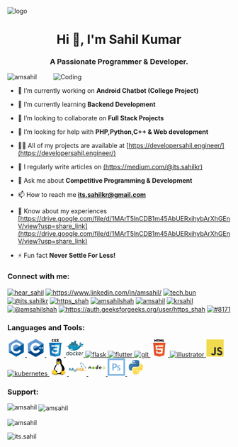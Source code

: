 ![logo](https://github.com/amsahil/amsahil/blob/main/Dark%20Blue%20Simple%20Modern%20Virtual%20Technology%20Banner%20(1).gif)
<h1 align="center">Hi 👋, I'm Sahil Kumar</h1>
<h3 align="center">A Passionate Programmer & Developer.</h3>
<img align="right" alt="Coding" width="400" src="https://imgs.search.brave.com/cTWvsKv2Fc7C5UDE5anDrCErBLMupkD9BAQQL3XPTBM/rs:fit:800:600:1/g:ce/aHR0cHM6Ly9jZG4u/ZHJpYmJibGUuY29t/L3VzZXJzLzEwNTk1/ODMvc2NyZWVuc2hv/dHMvNDE3MTM2Ny9j/b2RpbmctZnJlYWsu/Z2lm.gif">


<p align="left"> <img src="https://komarev.com/ghpvc/?username=amsahil&label=Profile%20views&color=0e75b6&style=flat" alt="amsahil" /> </p>

- 🔭 I’m currently working on **Android Chatbot (College Project)**

- 🌱 I’m currently learning **Backend Development**

- 👯 I’m looking to collaborate on **Full Stack Projects**

- 🤝 I’m looking for help with **PHP,Python,C++ & Web development**

- 👨‍💻 All of my projects are available at [https://developersahil.engineer/](https://developersahil.engineer/)

- 📝 I regularly write articles on [(https://medium.com/@its.sahilkr)](https://medium.com/@amsahil)

- 💬 Ask me about **Competitive Programming & Development**

- 📫 How to reach me **its.sahilkr@gmail.com**

- 📄 Know about my experiences [https://drive.google.com/file/d/1MArT5lnCDB1m45AbUERxihybArXhGEnV/view?usp=share_link](https://drive.google.com/file/d/1MArT5lnCDB1m45AbUERxihybArXhGEnV/view?usp=share_link)

- ⚡ Fun fact **Never Settle For Less!**

<h3 align="left">Connect with me:</h3>
<p align="left">
<a href="https://twitter.com/hear_sahil" target="blank"><img align="center" src="https://raw.githubusercontent.com/rahuldkjain/github-profile-readme-generator/master/src/images/icons/Social/twitter.svg" alt="hear_sahil" height="30" width="40" /></a>
<a href="https://linkedin.com/in/https://www.linkedin.com/in/amsahil/" target="blank"><img align="center" src="https://raw.githubusercontent.com/rahuldkjain/github-profile-readme-generator/master/src/images/icons/Social/linked-in-alt.svg" alt="https://www.linkedin.com/in/amsahil/" height="30" width="40" /></a>
<a href="https://instagram.com/tech.bun" target="blank"><img align="center" src="https://raw.githubusercontent.com/rahuldkjain/github-profile-readme-generator/master/src/images/icons/Social/instagram.svg" alt="tech.bun" height="30" width="40" /></a>
<a href="https://medium.com/@amsahil" target="blank"><img align="center" src="https://raw.githubusercontent.com/rahuldkjain/github-profile-readme-generator/master/src/images/icons/Social/medium.svg" alt="@its.sahilkr" height="30" width="40" /></a>
<a href="https://www.codechef.com/users/https_shah" target="blank"><img align="center" src="https://cdn.jsdelivr.net/npm/simple-icons@3.1.0/icons/codechef.svg" alt="https_shah" height="30" width="40" /></a>
<a href="https://www.hackerrank.com/amsahilshah" target="blank"><img align="center" src="https://raw.githubusercontent.com/rahuldkjain/github-profile-readme-generator/master/src/images/icons/Social/hackerrank.svg" alt="amsahilshah" height="30" width="40" /></a>
<a href="https://codeforces.com/profile/amsahil" target="blank"><img align="center" src="https://raw.githubusercontent.com/rahuldkjain/github-profile-readme-generator/master/src/images/icons/Social/codeforces.svg" alt="amsahil" height="30" width="40" /></a>
<a href="https://www.leetcode.com/krsahil" target="blank"><img align="center" src="https://raw.githubusercontent.com/rahuldkjain/github-profile-readme-generator/master/src/images/icons/Social/leet-code.svg" alt="krsahil" height="30" width="40" /></a>
<a href="https://www.hackerearth.com/@amsahilshah" target="blank"><img align="center" src="https://raw.githubusercontent.com/rahuldkjain/github-profile-readme-generator/master/src/images/icons/Social/hackerearth.svg" alt="@amsahilshah" height="30" width="40" /></a>
<a href="https://auth.geeksforgeeks.org/user/https://auth.geeksforgeeks.org/user/https_shah" target="blank"><img align="center" src="https://raw.githubusercontent.com/rahuldkjain/github-profile-readme-generator/master/src/images/icons/Social/geeks-for-geeks.svg" alt="https://auth.geeksforgeeks.org/user/https_shah" height="30" width="40" /></a>
<a href="https://discord.gg/#8171" target="blank"><img align="center" src="https://raw.githubusercontent.com/rahuldkjain/github-profile-readme-generator/master/src/images/icons/Social/discord.svg" alt="#8171" height="30" width="40" /></a>
</p>

<h3 align="left">Languages and Tools:</h3>
<p align="left"> <a href="https://www.cprogramming.com/" target="_blank" rel="noreferrer"> <img src="https://raw.githubusercontent.com/devicons/devicon/master/icons/c/c-original.svg" alt="c" width="40" height="40"/> </a> <a href="https://www.w3schools.com/cpp/" target="_blank" rel="noreferrer"> <img src="https://raw.githubusercontent.com/devicons/devicon/master/icons/cplusplus/cplusplus-original.svg" alt="cplusplus" width="40" height="40"/> </a> <a href="https://www.w3schools.com/css/" target="_blank" rel="noreferrer"> <img src="https://raw.githubusercontent.com/devicons/devicon/master/icons/css3/css3-original-wordmark.svg" alt="css3" width="40" height="40"/> </a> <a href="https://www.docker.com/" target="_blank" rel="noreferrer"> <img src="https://raw.githubusercontent.com/devicons/devicon/master/icons/docker/docker-original-wordmark.svg" alt="docker" width="40" height="40"/> </a> <a href="https://flask.palletsprojects.com/" target="_blank" rel="noreferrer"> <img src="https://www.vectorlogo.zone/logos/pocoo_flask/pocoo_flask-icon.svg" alt="flask" width="40" height="40"/> </a> <a href="https://flutter.dev" target="_blank" rel="noreferrer"> <img src="https://www.vectorlogo.zone/logos/flutterio/flutterio-icon.svg" alt="flutter" width="40" height="40"/> </a> <a href="https://git-scm.com/" target="_blank" rel="noreferrer"> <img src="https://www.vectorlogo.zone/logos/git-scm/git-scm-icon.svg" alt="git" width="40" height="40"/> </a> <a href="https://www.w3.org/html/" target="_blank" rel="noreferrer"> <img src="https://raw.githubusercontent.com/devicons/devicon/master/icons/html5/html5-original-wordmark.svg" alt="html5" width="40" height="40"/> </a> <a href="https://www.adobe.com/in/products/illustrator.html" target="_blank" rel="noreferrer"> <img src="https://www.vectorlogo.zone/logos/adobe_illustrator/adobe_illustrator-icon.svg" alt="illustrator" width="40" height="40"/> </a> <a href="https://developer.mozilla.org/en-US/docs/Web/JavaScript" target="_blank" rel="noreferrer"> <img src="https://raw.githubusercontent.com/devicons/devicon/master/icons/javascript/javascript-original.svg" alt="javascript" width="40" height="40"/> </a> <a href="https://kubernetes.io" target="_blank" rel="noreferrer"> <img src="https://www.vectorlogo.zone/logos/kubernetes/kubernetes-icon.svg" alt="kubernetes" width="40" height="40"/> </a> <a href="https://www.linux.org/" target="_blank" rel="noreferrer"> <img src="https://raw.githubusercontent.com/devicons/devicon/master/icons/linux/linux-original.svg" alt="linux" width="40" height="40"/> </a> <a href="https://www.mysql.com/" target="_blank" rel="noreferrer"> <img src="https://raw.githubusercontent.com/devicons/devicon/master/icons/mysql/mysql-original-wordmark.svg" alt="mysql" width="40" height="40"/> </a> <a href="https://nodejs.org" target="_blank" rel="noreferrer"> <img src="https://raw.githubusercontent.com/devicons/devicon/master/icons/nodejs/nodejs-original-wordmark.svg" alt="nodejs" width="40" height="40"/> </a> <a href="https://www.photoshop.com/en" target="_blank" rel="noreferrer"> <img src="https://raw.githubusercontent.com/devicons/devicon/master/icons/photoshop/photoshop-line.svg" alt="photoshop" width="40" height="40"/> </a> <a href="https://www.python.org" target="_blank" rel="noreferrer"> <img src="https://raw.githubusercontent.com/devicons/devicon/master/icons/python/python-original.svg" alt="python" width="40" height="40"/> </a> </p>

<h3 align="left">Support:</h3>
<p><img align="left" src="https://github-readme-stats.vercel.app/api/top-langs?username=amsahil&show_icons=true&locale=en&layout=compact" alt="amsahil" /></p>

<p>&nbsp;<img align="center" src="https://github-readme-stats.vercel.app/api?username=amsahil&show_icons=true&locale=en" alt="amsahil" /></p>

<p><img align="center" src="https://github-readme-streak-stats.herokuapp.com/?user=amsahil&" alt="amsahil" /></p>
<p><a href="https://www.buymeacoffee.com/its.sahil"> <img align="left" src="https://cdn.buymeacoffee.com/buttons/v2/default-yellow.png" height="50" width="210" alt="its.sahil" /></a></p><br><br>
